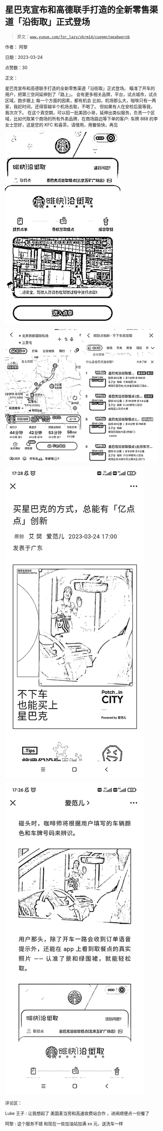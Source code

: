 # 星巴克宣布和高德联手打造的全新零售渠道「沿街取」正式登场

> 原文：[`www.yuque.com/for_lazy/xkrm14/cuegmctqeabwprnb`](https://www.yuque.com/for_lazy/xkrm14/cuegmctqeabwprnb)

作者： 阿黎

日期：2023-03-24

点赞数：30

正文：

星巴克宣布和高德联手打造的全新零售渠道「沿街取」正式登场。 瞄准了开车的用户，把第三空间延伸到了「路上」。 会有更多相关品牌，平台，试点城市，试点区域，跑步跟上 每一个方面的因素，都有机会 比如，机场那么大，咖啡只有一两家，我赶时间，还得穿越半个机场去取，不喝了。 但如果有人在安检后面等我，我次次下。 在这个真空期，可以招一批美团小哥，延伸出类似服务，负责一个区域，比如代取某个商场的所有外卖品牌，在商场路边等下单的客户: 车牌 888 的李女士您好，这是您的 KFC 和喜茶，请慢用，用餐愉快，再见

![](img/05809bc199e8a91d5f6ced641b75afa6.png)  

![](img/f5cc1871493c416f482cac8708c26a5b.png)  

![](img/49997b0286ff6bd1ef3b36ad471f0c24.png)  

![](img/559e132eac6ae12eeb875d0f77f623f5.png)  

评论区：

Luke 王子 : 让我想起了 美国麦当劳和高速收费站合作 ，进闸顺便点一份餐了

阿黎 : 这个服务不错 和现在一些加油站加满 xx 元，送洗车一样



